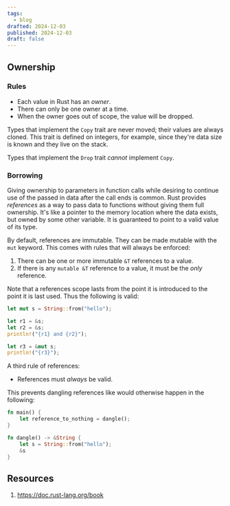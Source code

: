 ```yaml
---
tags:
  - blog
drafted: 2024-12-03
published: 2024-12-03
draft: false
---
```

## Ownership
### Rules

- Each value in Rust has an _owner_.
- There can only be one owner at a time.
- When the owner goes out of scope, the value will be dropped.

Types that implement the `Copy` trait are never moved; their values are always cloned. This trait is defined on integers, for example, since they're data size is known and they live on the stack.

Types that implement the `Drop` trait _cannot_ implement `Copy`. 

### Borrowing

Giving ownership to parameters in function calls while desiring to continue use of the passed in data after the call ends is common. Rust provides _references_ as a way to pass data to functions without giving them full ownership. It's like a pointer to the memory location where the data exists, but owned by some other variable. It is guaranteed to point to a valid value of its type.

By default, references are immutable. They can be made mutable with the `mut` keyword. This comes with rules that will always be enforced:

1. There can be one or more immutable `&T` references to a value.
2. If there is any `mutable &T` reference to a value, it must be the _only_ reference.

Note that a references scope lasts from the point it is introduced to the point it is last used. Thus the following is valid:

```rust
let mut s = String::from("hello");

let r1 = &s;
let r2 = &s;
println!("{r1} and {r2}"); 

let r3 = &mut s;  
println!("{r3}");
```

A third rule of references:

- References must _always_ be valid.

This prevents dangling references like would otherwise happen in the following:

```rust
fn main() { 
	let reference_to_nothing = dangle(); 
} 

fn dangle() -> &String {
	let s = String::from("hello"); 
	&s 
}
```

## Resources

1. <https://doc.rust-lang.org/book>